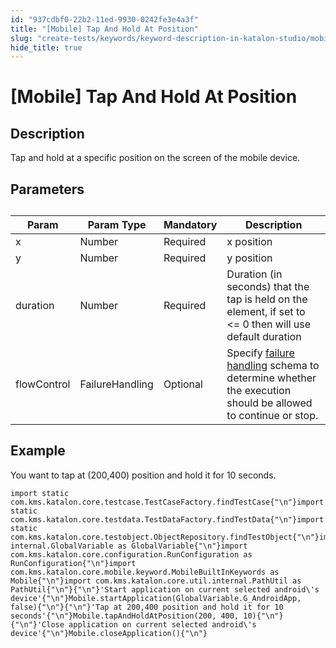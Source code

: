 ```yaml
---
id: "937cdbf0-22b2-11ed-9930-0242fe3e4a3f"
title: "[Mobile] Tap And Hold At Position"
slug: "create-tests/keywords/keyword-description-in-katalon-studio/mobile-keywords/mobile-tap-and-hold-at-position"
hide_title: true
---
```


# <a id="id_0" class="anchor_top_offset"/><a id="ariaid-title1" class="anchor_top_offset"/>[Mobile] Tap And Hold At Position


## <a id="id_0__id_1" class="anchor_top_offset"/>Description

              
<p xmlns="http://www.w3.org/1999/xhtml" className="p">Tap and hold at a specific position on the screen of the mobile   device.</p> 
      

## <a id="id_0__id_2" class="anchor_top_offset"/>Parameters

              
<table xmlns="http://www.w3.org/1999/xhtml" className="table anchor_top_offset" id="id_0__5573e463-c18b-40f3-954a-bb3545506e98"><caption /><thead className="thead"><tr className><th className="entry anchor_top_offset" id="id_0__5573e463-c18b-40f3-954a-bb3545506e98__entry__1">Param</th><th className="entry anchor_top_offset" id="id_0__5573e463-c18b-40f3-954a-bb3545506e98__entry__2">Param Type</th><th className="entry anchor_top_offset" id="id_0__5573e463-c18b-40f3-954a-bb3545506e98__entry__3">Mandatory</th><th className="entry anchor_top_offset" id="id_0__5573e463-c18b-40f3-954a-bb3545506e98__entry__4">Description</th></tr></thead><tbody className="tbody"><tr className><td className="entry" headers="id_0__5573e463-c18b-40f3-954a-bb3545506e98__entry__1 id_0__5573e463-c18b-40f3-954a-bb3545506e98__entry__2 id_0__5573e463-c18b-40f3-954a-bb3545506e98__entry__3 id_0__5573e463-c18b-40f3-954a-bb3545506e98__entry__4 ">x</td><td className="entry" headers="id_0__5573e463-c18b-40f3-954a-bb3545506e98__entry__1 id_0__5573e463-c18b-40f3-954a-bb3545506e98__entry__2 id_0__5573e463-c18b-40f3-954a-bb3545506e98__entry__3 id_0__5573e463-c18b-40f3-954a-bb3545506e98__entry__4 ">Number</td><td className="entry" headers="id_0__5573e463-c18b-40f3-954a-bb3545506e98__entry__1 id_0__5573e463-c18b-40f3-954a-bb3545506e98__entry__2 id_0__5573e463-c18b-40f3-954a-bb3545506e98__entry__3 id_0__5573e463-c18b-40f3-954a-bb3545506e98__entry__4 ">Required</td><td className="entry" headers="id_0__5573e463-c18b-40f3-954a-bb3545506e98__entry__1 id_0__5573e463-c18b-40f3-954a-bb3545506e98__entry__2 id_0__5573e463-c18b-40f3-954a-bb3545506e98__entry__3 id_0__5573e463-c18b-40f3-954a-bb3545506e98__entry__4 ">x position</td></tr><tr className><td className="entry" headers="id_0__5573e463-c18b-40f3-954a-bb3545506e98__entry__1 id_0__5573e463-c18b-40f3-954a-bb3545506e98__entry__2 id_0__5573e463-c18b-40f3-954a-bb3545506e98__entry__3 id_0__5573e463-c18b-40f3-954a-bb3545506e98__entry__4 ">y</td><td className="entry" headers="id_0__5573e463-c18b-40f3-954a-bb3545506e98__entry__1 id_0__5573e463-c18b-40f3-954a-bb3545506e98__entry__2 id_0__5573e463-c18b-40f3-954a-bb3545506e98__entry__3 id_0__5573e463-c18b-40f3-954a-bb3545506e98__entry__4 ">Number</td><td className="entry" headers="id_0__5573e463-c18b-40f3-954a-bb3545506e98__entry__1 id_0__5573e463-c18b-40f3-954a-bb3545506e98__entry__2 id_0__5573e463-c18b-40f3-954a-bb3545506e98__entry__3 id_0__5573e463-c18b-40f3-954a-bb3545506e98__entry__4 ">Required</td><td className="entry" headers="id_0__5573e463-c18b-40f3-954a-bb3545506e98__entry__1 id_0__5573e463-c18b-40f3-954a-bb3545506e98__entry__2 id_0__5573e463-c18b-40f3-954a-bb3545506e98__entry__3 id_0__5573e463-c18b-40f3-954a-bb3545506e98__entry__4 ">y position</td></tr><tr className><td className="entry" headers="id_0__5573e463-c18b-40f3-954a-bb3545506e98__entry__1 id_0__5573e463-c18b-40f3-954a-bb3545506e98__entry__2 id_0__5573e463-c18b-40f3-954a-bb3545506e98__entry__3 id_0__5573e463-c18b-40f3-954a-bb3545506e98__entry__4 ">duration</td><td className="entry" headers="id_0__5573e463-c18b-40f3-954a-bb3545506e98__entry__1 id_0__5573e463-c18b-40f3-954a-bb3545506e98__entry__2 id_0__5573e463-c18b-40f3-954a-bb3545506e98__entry__3 id_0__5573e463-c18b-40f3-954a-bb3545506e98__entry__4 ">Number</td><td className="entry" headers="id_0__5573e463-c18b-40f3-954a-bb3545506e98__entry__1 id_0__5573e463-c18b-40f3-954a-bb3545506e98__entry__2 id_0__5573e463-c18b-40f3-954a-bb3545506e98__entry__3 id_0__5573e463-c18b-40f3-954a-bb3545506e98__entry__4 ">Required</td><td className="entry" headers="id_0__5573e463-c18b-40f3-954a-bb3545506e98__entry__1 id_0__5573e463-c18b-40f3-954a-bb3545506e98__entry__2 id_0__5573e463-c18b-40f3-954a-bb3545506e98__entry__3 id_0__5573e463-c18b-40f3-954a-bb3545506e98__entry__4 ">Duration (in seconds) that the tap is held on         the element, if set to &lt;= 0 then will use default         duration</td></tr><tr className><td className="entry" headers="id_0__5573e463-c18b-40f3-954a-bb3545506e98__entry__1 id_0__5573e463-c18b-40f3-954a-bb3545506e98__entry__2 id_0__5573e463-c18b-40f3-954a-bb3545506e98__entry__3 id_0__5573e463-c18b-40f3-954a-bb3545506e98__entry__4 ">flowControl</td><td className="entry" headers="id_0__5573e463-c18b-40f3-954a-bb3545506e98__entry__1 id_0__5573e463-c18b-40f3-954a-bb3545506e98__entry__2 id_0__5573e463-c18b-40f3-954a-bb3545506e98__entry__3 id_0__5573e463-c18b-40f3-954a-bb3545506e98__entry__4 ">FailureHandling</td><td className="entry" headers="id_0__5573e463-c18b-40f3-954a-bb3545506e98__entry__1 id_0__5573e463-c18b-40f3-954a-bb3545506e98__entry__2 id_0__5573e463-c18b-40f3-954a-bb3545506e98__entry__3 id_0__5573e463-c18b-40f3-954a-bb3545506e98__entry__4 ">Optional</td><td className="entry" headers="id_0__5573e463-c18b-40f3-954a-bb3545506e98__entry__1 id_0__5573e463-c18b-40f3-954a-bb3545506e98__entry__2 id_0__5573e463-c18b-40f3-954a-bb3545506e98__entry__3 id_0__5573e463-c18b-40f3-954a-bb3545506e98__entry__4 ">Specify <a className="xref" href="/maintain/configure-failure-handling-settings-in-katalon-studio">failure handling</a> schema to         determine whether the execution should be allowed to continue or         stop.</td></tr></tbody></table> 
      

## <a id="id_0__id_3" class="anchor_top_offset"/>Example 

              
<p xmlns="http://www.w3.org/1999/xhtml" className="p">You want to tap at (200,400) position and hold it for   10 seconds.</p> 
              
<pre xmlns="http://www.w3.org/1999/xhtml" className="pre codeblock"><code>import static com.kms.katalon.core.testcase.TestCaseFactory.findTestCase{"\n"}import static com.kms.katalon.core.testdata.TestDataFactory.findTestData{"\n"}import static com.kms.katalon.core.testobject.ObjectRepository.findTestObject{"\n"}import internal.GlobalVariable as GlobalVariable{"\n"}import com.kms.katalon.core.configuration.RunConfiguration as RunConfiguration{"\n"}import com.kms.katalon.core.mobile.keyword.MobileBuiltInKeywords as Mobile{"\n"}import com.kms.katalon.core.util.internal.PathUtil as PathUtil{"\n"}{"\n"}'Start application on current selected android\'s device'{"\n"}Mobile.startApplication(GlobalVariable.G_AndroidApp, false){"\n"}{"\n"}'Tap at 200,400 position and hold it for 10 seconds'{"\n"}Mobile.tapAndHoldAtPosition(200, 400, 10){"\n"}{"\n"}'Close application on current selected android\'s device'{"\n"}Mobile.closeApplication(){"\n"}</code></pre> 
            
